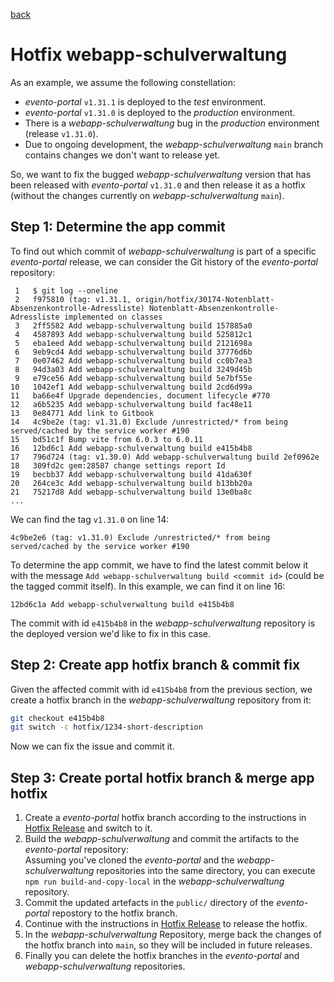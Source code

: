 [back](../README.md)

# Hotfix webapp-schulverwaltung

As an example, we assume the following constellation:

- _evento-portal_ `v1.31.1` is deployed to the _test_ environment.
- _evento-portal_ `v1.31.0` is deployed to the _production_ environment.
- There is a _webapp-schulverwaltung_ bug in the _production_ environment (release `v1.31.0`).
- Due to ongoing development, the _webapp-schulverwaltung_ `main` branch contains changes we don't want to release yet.

So, we want to fix the bugged _webapp-schulverwaltung_ version that has been released with _evento-portal_ `v1.31.0` and then release it as a hotfix (without the changes currently on _webapp-schulverwaltung_ `main`).

## Step 1: Determine the app commit

To find out which commit of _webapp-schulverwaltung_ is part of a specific _evento-portal_ release, we can consider the Git history of the _evento-portal_ repository:

```
 1   $ git log --oneline
 2   f975810 (tag: v1.31.1, origin/hotfix/30174-Notenblatt-Absenzenkontrolle-Adressliste) Notenblatt-Absenzenkontrolle-Adressliste implemented on classes
 3   2ff5582 Add webapp-schulverwaltung build 157885a0
 4   4587893 Add webapp-schulverwaltung build 525812c1
 5   eba1eed Add webapp-schulverwaltung build 2121698a
 6   9eb9cd4 Add webapp-schulverwaltung build 37776d6b
 7   0e07462 Add webapp-schulverwaltung build cc0b7ea3
 8   94d3a03 Add webapp-schulverwaltung build 3249d45b
 9   e79ce56 Add webapp-schulverwaltung build 5e7bf55e
10   1042ef1 Add webapp-schulverwaltung build 2cd6d99a
11   ba66e4f Upgrade dependencies, document lifecycle #770
12   a6b5235 Add webapp-schulverwaltung build fac48e11
13   0e84771 Add link to Gitbook
14   4c9be2e (tag: v1.31.0) Exclude /unrestricted/* from being served/cached by the service worker #190
15   bd51c1f Bump vite from 6.0.3 to 6.0.11
16   12bd6c1 Add webapp-schulverwaltung build e415b4b8
17   796d724 (tag: v1.30.0) Add webapp-schulverwaltung build 2ef0962e
18   309fd2c gem:28587 change settings report Id
19   becbb37 Add webapp-schulverwaltung build 41da630f
20   264ce3c Add webapp-schulverwaltung build b13bb20a
21   75217d8 Add webapp-schulverwaltung build 13e0ba8c
...
```

We can find the tag `v1.31.0` on line 14:

```
4c9be2e6 (tag: v1.31.0) Exclude /unrestricted/* from being served/cached by the service worker #190
```

To determine the app commit, we have to find the latest commit below it with the message `Add webapp-schulverwaltung build <commit id>` (could be the tagged commit itself). In this example, we can find it on line 16:

```
12bd6c1a Add webapp-schulverwaltung build e415b4b8
```

The commit with id `e415b4b8` in the _webapp-schulverwaltung_ repository is the deployed version we'd like to fix in this case.

## Step 2: Create app hotfix branch & commit fix

Given the affected commit with id `e415b4b8` from the previous section, we create a hotfix branch in the _webapp-schulverwaltung_ repository from it:

```bash
git checkout e415b4b8
git switch -c hotfix/1234-short-description
```

Now we can fix the issue and commit it.

## Step 3: Create portal hotfix branch & merge app hotfix

1. Create a _evento-portal_ hotfix branch according to the instructions in [Hotfix Release](./releasing.md#hotfix-release) and switch to it.
1. Build the _webapp-schulverwaltung_ and commit the artifacts to the _evento-portal_ repository: \
   Assuming you've cloned the _evento-portal_ and the _webapp-schulverwaltung_ repositories into the same directory, you can execute `npm run build-and-copy-local` in the _webapp-schulverwaltung_ repository.
1. Commit the updated artefacts in the `public/` directory of the _evento-portal_ repostory to the hotfix branch.
1. Continue with the instructions in [Hotfix Release](./releasing.md#hotfix-release) to release the hotfix.
1. In the _webapp-schulverwaltung_ Repository, merge back the changes of the hotfix branch into `main`, so they will be included in future releases.
1. Finally you can delete the hotfix branches in the _evento-portal_ and _webapp-schulverwaltung_ repositories.
